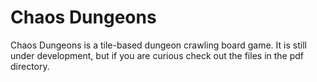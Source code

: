 # Chaos Dungeons

Chaos Dungeons is a tile-based dungeon crawling board game. It is still under development, but if you are curious check out the files in the pdf directory.
